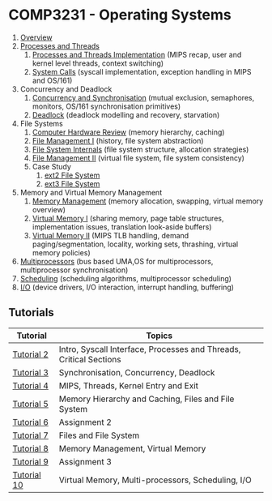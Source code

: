 # COMP3231 - Operating Systems

1. [Overview](https://github.com/hillaryychan/COMP3231/blob/master/notes/01_Overview.md)
2. [Processes and Threads](https://github.com/hillaryychan/COMP3231/blob/master/notes/02_Processes-and-Threads.md)
    1. [Processes and Threads Implementation](https://github.com/hillaryychan/COMP3231/blob/master/notes/05_Processes-and-Threads-Impl.md) (MIPS recap, user and kernel level threads, context switching)
    2. [System Calls](https://github.com/hillaryychan/COMP3231/blob/master/notes/06_System-Calls.md) (syscall implementation, exception handling in MIPS and OS/161)
3. Concurrency and Deadlock
    1. [Concurrency and Synchronisation](https://github.com/hillaryychan/COMP3231/blob/master/notes/03_Concurrency-and-Synchronisation.md) (mutual exclusion, semaphores, monitors, OS/161 synchronisation primitives)
    2. [Deadlock](https://github.com/hillaryychan/COMP3231/blob/master/notes/04_Deadlock.md) (deadlock modelling and recovery, starvation)
4. File Systems
    1. [Computer Hardware Review](https://github.com/hillaryychan/COMP3231/blob/master/notes/07_Memory-Hierarchy.md) (memory hierarchy, caching)
    2. [File Management I](https://github.com/hillaryychan/COMP3231/blob/master/notes/08_File-Management.md) (history, file system abstraction)
    3. [File System Internals](https://github.com/hillaryychan/COMP3231/blob/master/notes/09_File-System-Internals.md) (file system structure, allocation strategies)
    4. [File Management II](https://github.com/hillaryychan/COMP3231/blob/master/notes/10_File-Management-ctd.md) (virtual file system, file system consistency)
    5. Case Study
        1. [ext2 File System](https://github.com/hillaryychan/COMP3231/blob/master/notes/11_Case-Study:ext2.md)
        2. [ext3 File System](https://github.com/hillaryychan/COMP3231/blob/master/notes/12_Case-Study:ext3.md)
5. Memory and Virtual Memory Management
    1. [Memory Management](https://github.com/hillaryychan/COMP3231/blob/master/notes/13_Memory-Management.md) (memory allocation, swapping, virtual memory overview)
    2. [Virtual Memory I](https://github.com/hillaryychan/COMP3231/blob/master/notes/14_Virtual-Memory.md) (sharing memory, page table structures, implementation issues, translation look-aside buffers)
    3. [Virtual Memory II](https://github.com/hillaryychan/COMP3231/blob/master/notes/15_Virtual-Memory-ctd.md) (MIPS TLB handling, demand paging/segmentation, locality, working sets, thrashing, virtual memory policies)
6. [Multiprocessors](https://github.com/hillaryychan/COMP3231/blob/master/notes/16_Multiprocessors.md) (bus based UMA,OS for multiprocessors, multiprocessor synchronisation)
7. [Scheduling](https://github.com/hillaryychan/COMP3231/blob/master/notes/17_Scheduling.md) (scheduling algorithms, multiprocessor scheduling)
8. [I/O](https://github.com/hillaryychan/COMP3231/blob/master/notes/18_IO.md) (device drivers, I/O interaction, interrupt handling, buffering)

## Tutorials

| Tutorial     | Topics |
| ---          | ---    |
| [Tutorial 2](https://github.com/hillaryychan/COMP3231/blob/master/Tutorials/tutorial02.md)    | Intro, Syscall Interface, Processes and Threads, Critical Sections|
| [Tutorial 3](https://github.com/hillaryychan/COMP3231/blob/master/Tutorials/tutorial03.md)    | Synchronisation, Concurrency, Deadlock                            |
| [Tutorial 4](https://github.com/hillaryychan/COMP3231/blob/master/Tutorials/tutorial04.md)    | MIPS, Threads, Kernel Entry and Exit                              |
| [Tutorial 5](https://github.com/hillaryychan/COMP3231/blob/master/Tutorials/tutorial05.md)    | Memory Hierarchy and Caching, Files and File System               |
| [Tutorial 6](https://github.com/hillaryychan/COMP3231/blob/master/Tutorials/tutorial06.md)    | Assignment 2                                                      |
| [Tutorial 7](https://github.com/hillaryychan/COMP3231/blob/master/Tutorials/tutorial07.md)    | Files and File System                                             |
| [Tutorial 8](https://github.com/hillaryychan/COMP3231/blob/master/Tutorials/tutorial08.md)    | Memory Management, Virtual Memory                                 |
| [Tutorial 9](https://github.com/hillaryychan/COMP3231/blob/master/Tutorials/tutorial09.md)    | Assignment 3                                                      |
| [Tutorial 10](https://github.com/hillaryychan/COMP3231/blob/master/Tutorials/tutorial10.md)   | Virtual Memory, Multi-processors, Scheduling, I/O                 |

